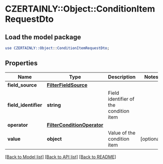 # CZERTAINLY::Object::ConditionItemRequestDto

## Load the model package
```perl
use CZERTAINLY::Object::ConditionItemRequestDto;
```

## Properties
Name | Type | Description | Notes
------------ | ------------- | ------------- | -------------
**field_source** | [**FilterFieldSource**](FilterFieldSource.md) |  | 
**field_identifier** | **string** | Field identifier of the condition item | 
**operator** | [**FilterConditionOperator**](FilterConditionOperator.md) |  | 
**value** | **object** | Value of the condition item | [optional] 

[[Back to Model list]](../README.md#documentation-for-models) [[Back to API list]](../README.md#documentation-for-api-endpoints) [[Back to README]](../README.md)


